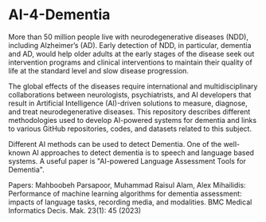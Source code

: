 # AI-4-Dementia
More than 50 million people live with neurodegenerative diseases (NDD), including Alzheimer’s (AD). Early detection of NDD, in particular, dementia and AD, would help older adults at the early stages of the disease seek out intervention programs and clinical interventions to maintain their quality of life at the standard level and slow disease progression.

The global effects of the diseases require international and multidisciplinary collaborations between neurologists, psychiatrists, and AI developers that result in Artificial Intelligence (AI)-driven solutions to measure, diagnose, and treat neurodegenerative diseases. This repository describes different methodologies used to develop AI-powered systems for dementia and links to various GitHub repositories, codes, and datasets related to this subject. 

Different AI methods can be used to detect Dementia.
One of the well-known AI approaches to detect dementia is to speech and language based systems. 
A useful paper is "AI-powered Language Assessment Tools for Dementia". 

Papers: 
Mahboobeh Parsapoor, Muhammad Raisul Alam, Alex Mihailidis:
Performance of machine learning algorithms for dementia assessment: impacts of language tasks, recording media, and modalities. BMC Medical Informatics Decis. Mak. 23(1): 45 (2023)
